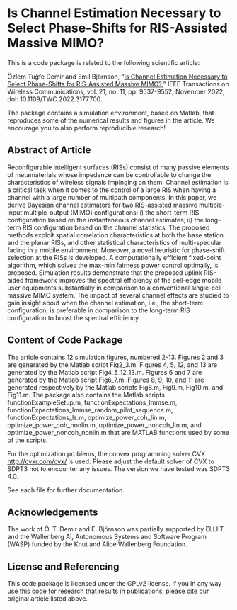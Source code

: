 Is Channel Estimation Necessary to Select Phase-Shifts for RIS-Assisted Massive MIMO?
==================

This is a code package is related to the following scientific article:

Özlem Tuğfe Demir and Emil Björnson, “[Is Channel Estimation Necessary to Select Phase-Shifts for RIS-Assisted Massive MIMO?](https://ieeexplore.ieee.org/document/9786573
),” IEEE Transactions on Wireless Communications, vol. 21, no. 11, pp. 9537-9552, November 2022, doi: 10.1109/TWC.2022.3177700.

The package contains a simulation environment, based on Matlab, that reproduces some of the numerical results and figures in the article. We encourage you to also perform reproducible research!


## Abstract of Article

Reconfigurable intelligent surfaces (RISs) consist of many passive elements of metamaterials whose impedance can be controllable to change the characteristics of wireless signals impinging on them. Channel estimation is a critical task when it comes to the control of a large RIS when having a channel with a large number of multipath components. In this paper, we derive Bayesian channel estimators for two RIS-assisted massive multiple-input multiple-output (MIMO) configurations: i) the short-term RIS configuration based on the instantaneous channel estimates; ii) the long-term RIS configuration based on the channel statistics. The proposed methods exploit spatial correlation characteristics at both the base station and the planar RISs, and other statistical characteristics of multi-specular fading in a mobile environment. Moreover, a novel heuristic for phase-shift selection at the RISs is developed. A computationally efficient fixed-point algorithm, which solves the max-min fairness power control optimally, is proposed. Simulation results demonstrate that the proposed uplink RIS-aided framework improves the spectral efficiency of the cell-edge mobile user equipments substantially in comparison to a conventional single-cell massive MIMO system. The impact of several channel effects are studied to gain insight about when the channel estimation, i.e., the short-term configuration, is preferable in comparison to the long-term RIS configuration to boost the spectral efficiency.

## Content of Code Package

The article contains 12 simulation figures, numbered 2-13. Figures 2 and 3 are generated by the Matlab script Fig2_3.m. Figures 4, 5, 12, and 13 are generated by the Matlab script Fig4_5_12_13.m. Figures 6 and 7 are generated by the Matlab script Fig6_7.m. Figures 8, 9, 10, and 11 are generated respectively by the Matlab scripts Fig8.m, Fig9.m, Fig10.m, and Fig11.m. The package also contains the Matlab scripts functionExampleSetup.m, functionExpectations_lmmse.m, functionExpectations_lmmse_random_pilot_sequence.m, functionExpectations_ls.m, optimize_power_coh_lin.m, optimize_power_coh_nonlin.m, optimize_power_noncoh_lin.m, and optimize_power_noncoh_nonlin.m that are MATLAB functions used by some of the scripts.

For the optimization problems, the convex programming solver CVX http://cvxr.com/cvx/ is used. Please adjust the default solver of CVX to SDPT3 not to encounter any issues. The version we have tested was SDPT3 4.0. 

See each file for further documentation.

## Acknowledgements

The work of Ö. T. Demir and E. Björnson was partially supported by ELLIIT and the Wallenberg AI, Autonomous Systems and Software Program (WASP) funded by the Knut and Alice Wallenberg Foundation. 

## License and Referencing

This code package is licensed under the GPLv2 license. If you in any way use this code for research that results in publications, please cite our original article listed above.
